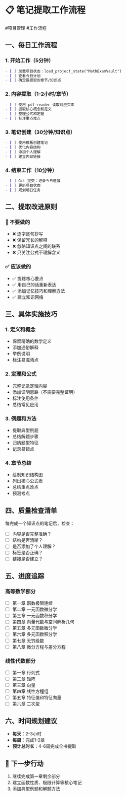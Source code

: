 # 📋 笔记提取工作流程

#项目管理 #工作流程

## 一、每日工作流程

### 1. 开始工作（5分钟）
```markdown
- [ ] 加载项目状态：load_project_state("MathExamVault")
- [ ] 查看今日计划
- [ ] 确定要提取的章节/知识点
```

### 2. 内容提取（1-2小时/章节）
```markdown
- [ ] 使用 pdf-reader 读取对应页面
- [ ] 提取核心概念和定义
- [ ] 整理公式和定理
- [ ] 标注重点难点
```

### 3. 笔记创建（30分钟/知识点）
```markdown
- [ ] 使用模板创建笔记
- [ ] 优化内容结构
- [ ] 添加个人理解
- [ ] 建立内部链接
```

### 4. 结束工作（10分钟）
```markdown
- [ ] Git 提交：记录今日进展
- [ ] 更新项目状态
- [ ] 规划明日任务
```

## 二、提取改进原则

### 📌 不要做的
- ❌ 逐字逐句抄写
- ❌ 保留冗长的解释
- ❌ 忽略知识点之间的联系
- ❌ 只关注公式不理解含义

### ✅ 应该做的
- ✅ 提炼核心要点
- ✅ 用自己的话重新表达
- ✅ 添加记忆技巧和理解方法
- ✅ 建立知识网络

## 三、具体实施技巧

### 1. 定义和概念
- 保留精确的数学定义
- 添加通俗解释
- 举例说明
- 标注易混淆点

### 2. 定理和公式
- 完整记录定理内容
- 添加证明思路（不需要完整证明）
- 标注使用条件
- 总结常见应用

### 3. 例题和方法
- 提取典型例题
- 总结解题步骤
- 归纳题型特征
- 记录易错点

### 4. 章节总结
- 绘制知识结构图
- 列出核心公式表
- 总结重点难点
- 预测考点

## 四、质量检查清单

每完成一个知识点的笔记后，检查：
- [ ] 内容是否完整准确？
- [ ] 结构是否清晰？
- [ ] 是否添加了个人理解？
- [ ] 标签是否正确？
- [ ] 链接是否建立？

## 五、进度追踪

### 高等数学部分
- [ ] 第一章 函数极限连续
- [ ] 第二章 一元函数微分学
- [ ] 第三章 一元函数积分学
- [ ] 第四章 向量代数与空间解析几何
- [ ] 第五章 多元函数微分学
- [ ] 第六章 多元函数积分学
- [ ] 第七章 无穷级数
- [ ] 第八章 微分方程与差分方程

### 线性代数部分
- [ ] 第一章 行列式
- [ ] 第二章 矩阵
- [ ] 第三章 向量
- [ ] 第四章 线性方程组
- [ ] 第五章 特征值和特征向量
- [ ] 第六章 二次型

## 六、时间规划建议

- **每天**：2-3小时
- **每周**：完成1-2章
- **预计总时长**：4-6周完成全书提取

## 🎯 下一步行动
1. 继续完成第一章剩余部分
2. 建立函数性质、极限计算等核心笔记
3. 添加典型例题和解题方法